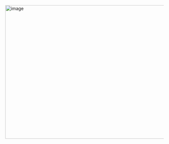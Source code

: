 <img width="780" height="426" alt="image" src="https://github.com/user-attachments/assets/779e66c5-8d3f-4ad6-a15b-c65aba965476" />
